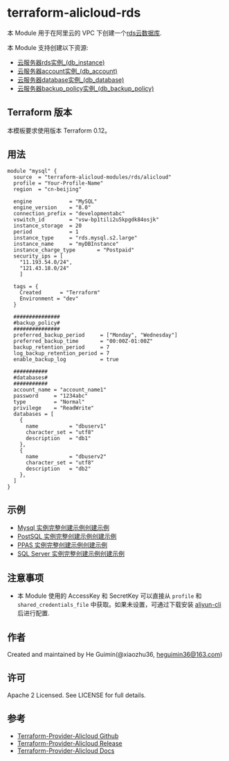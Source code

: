 terraform-alicloud-rds
=====================================================================


本 Module 用于在阿里云的 VPC 下创建一个[rds云数据库](https://help.aliyun.com/document_detail/26092.html). 

本 Module 支持创建以下资源:

* [云服务器rds实例_(db_instance)](https://www.terraform.io/docs/providers/alicloud/r/db_instance.html)
* [云服务器account实例_(db_account)](https://www.terraform.io/docs/providers/alicloud/r/db_account.html)
* [云服务器database实例_(db_database)](https://www.terraform.io/docs/providers/alicloud/r/db_database.html)
* [云服务器backup_policy实例_(db_backup_policy)](https://www.terraform.io/docs/providers/alicloud/r/db_backup_policy.html)

## Terraform 版本

本模板要求使用版本 Terraform 0.12。

## 用法

```hcl
module "mysql" {
  source  = "terraform-alicloud-modules/rds/alicloud"
  profile = "Your-Profile-Name"
  region  = "cn-beijing"
  
  engine            = "MySQL"
  engine_version    = "8.0"
  connection_prefix = "developmentabc"
  vswitch_id        = "vsw-bp1tili2u5kpgdk84osjk"
  instance_storage  = 20
  period            = 1
  instance_type     = "rds.mysql.s2.large"
  instance_name     = "myDBInstance"
  instance_charge_type       = "Postpaid"
  security_ips = [
    "11.193.54.0/24",
    "121.43.18.0/24"
    ]
    
  tags = {
    Created      = "Terraform"
    Environment = "dev"
  }
  
  ###############
  #backup_policy#
  ###############
  preferred_backup_period     = ["Monday", "Wednesday"]
  preferred_backup_time       = "00:00Z-01:00Z"
  backup_retention_period     = 7
  log_backup_retention_period = 7
  enable_backup_log           = true
  
  ###########
  #databases#
  ###########
  account_name = "account_name1"
  password     = "1234abc"
  type         = "Normal"
  privilege    = "ReadWrite"
  databases = [
    {
      name          = "dbuserv1"
      character_set = "utf8"
      description   = "db1"
    },
    {
      name          = "dbuserv2"
      character_set = "utf8"
      description   = "db2"
    },
  ]
}
```

## 示例

* [Mysql 实例完整创建示例创建示例](https://github.com/terraform-alicloud-modules/terraform-alicloud-rds/tree/master/examples/mysql)
* [PostSQL 实例完整创建示例创建示例](https://github.com/terraform-alicloud-modules/terraform-alicloud-rds/tree/master/examples/postgre_sql)
* [PPAS 实例完整创建示例创建示例](https://github.com/terraform-alicloud-modules/terraform-alicloud-rds/tree/master/examples/ppas)
* [SQL Server 实例完整创建示例创建示例](https://github.com/terraform-alicloud-modules/terraform-alicloud-rds/tree/master/examples/sql_server)

## 注意事项

* 本 Module 使用的 AccessKey 和 SecretKey 可以直接从 `profile` 和 `shared_credentials_file` 中获取。如果未设置，可通过下载安装 [aliyun-cli](https://github.com/aliyun/aliyun-cli#installation) 后进行配置.

作者
-------
Created and maintained by He Guimin(@xiaozhu36, heguimin36@163.com)

许可
----
Apache 2 Licensed. See LICENSE for full details.

参考
---------
* [Terraform-Provider-Alicloud Github](https://github.com/terraform-providers/terraform-provider-alicloud)
* [Terraform-Provider-Alicloud Release](https://releases.hashicorp.com/terraform-provider-alicloud/)
* [Terraform-Provider-Alicloud Docs](https://www.terraform.io/docs/providers/alicloud/index.html)


